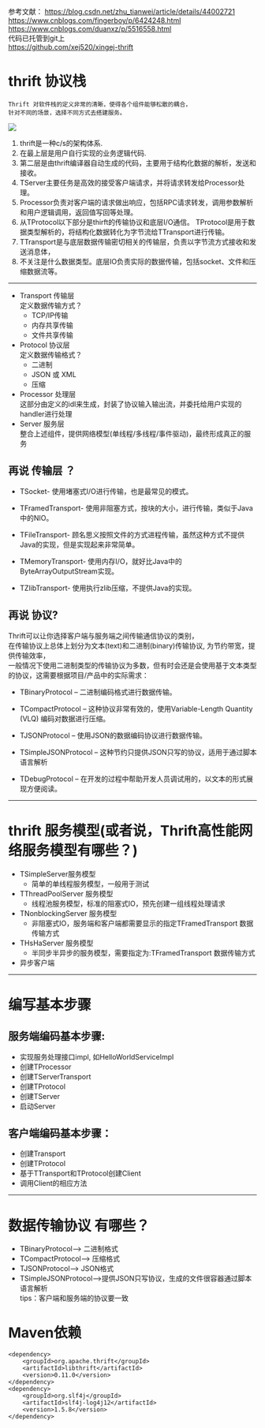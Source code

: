 参考文献：
    https://blog.csdn.net/zhu_tianwei/article/details/44002721  
    https://www.cnblogs.com/fingerboy/p/6424248.html  
    https://www.cnblogs.com/duanxz/p/5516558.html  
代码已托管到git上  
    https://github.com/xej520/xingej-thrift  
    
# thrift 协议栈  
    Thrift 对软件栈的定义非常的清晰，使得各个组件能够松散的耦合，
    针对不同的场景，选择不同方式去搭建服务。  
![](https://note.youdao.com/yws/public/resource/9c8584c6ec980aee585665c38a65bf9d/xmlnote/F70A9EFF42634560A12152AD347B90B5/20068)
1. thrift是一种c/s的架构体系.  
2. 在最上层是用户自行实现的业务逻辑代码.  
3. 第二层是由thrift编译器自动生成的代码，主要用于结构化数据的解析，发送和接收。  
4. TServer主要任务是高效的接受客户端请求，并将请求转发给Processor处理。  
5. Processor负责对客户端的请求做出响应，包括RPC请求转发，调用参数解析和用户逻辑调用，返回值写回等处理。  
6. 从TProtocol以下部分是thirft的传输协议和底层I/O通信。
   TProtocol是用于数据类型解析的，将结构化数据转化为字节流给TTransport进行传输。  
7. TTransport是与底层数据传输密切相关的传输层，负责以字节流方式接收和发送消息体，  
8. 不关注是什么数据类型。底层IO负责实际的数据传输，包括socket、文件和压缩数据流等。  
***  

- Transport  传输层  
    定义数据传输方式？
    - TCP/IP传输  
    - 内存共享传输 
    - 文件共享传输  
- Protocol   协议层  
    定义数据传输格式？  
    - 二进制  
    - JSON 或  XML
    - 压缩  
- Processor   处理层  
    这部分由定义的idl来生成，封装了协议输入输出流，并委托给用户实现的handler进行处理  
- Server   服务层  
    整合上述组件，提供网络模型(单线程/多线程/事件驱动)，最终形成真正的服务    
## 再说 传输层  ？  
  * TSocket- 使用堵塞式I/O进行传输，也是最常见的模式。
  * TFramedTransport- 使用非阻塞方式，按块的大小，进行传输，类似于Java中的NIO。
  * TFileTransport- 顾名思义按照文件的方式进程传输，虽然这种方式不提供Java的实现，但是实现起来非常简单。
  * TMemoryTransport- 使用内存I/O，就好比Java中的ByteArrayOutputStream实现。

  * TZlibTransport- 使用执行zlib压缩，不提供Java的实现。

## 再说 协议?  
  Thrift可以让你选择客户端与服务端之间传输通信协议的类别，  
  在传输协议上总体上划分为文本(text)和二进制(binary)传输协议, 为节约带宽，提供传输效率，  
  一般情况下使用二进制类型的传输协议为多数，但有时会还是会使用基于文本类型的协议，这需要根据项目/产品中的实际需求：
  * TBinaryProtocol – 二进制编码格式进行数据传输。  
  
  * TCompactProtocol – 这种协议非常有效的，使用Variable-Length Quantity (VLQ) 编码对数据进行压缩。
  * TJSONProtocol – 使用JSON的数据编码协议进行数据传输。
  * TSimpleJSONProtocol – 这种节约只提供JSON只写的协议，适用于通过脚本语言解析
  * TDebugProtocol – 在开发的过程中帮助开发人员调试用的，以文本的形式展现方便阅读。

*** 


# thrift 服务模型(或者说，Thrift高性能网络服务模型有哪些？)
- TSimpleServer服务模型  
  - 简单的单线程服务模型，一般用于测试   
- TThreadPoolServer 服务模型  
  -  线程池服务模型，标准的阻塞式IO，预先创建一组线程处理请求
- TNonblockingServer 服务模型  
  - 非阻塞式IO，服务端和客户端都需要显示的指定TFramedTransport 数据传输方式
- THsHaServer 服务模型  
  - 半同步半异步的服务模型，需要指定为:TFramedTransport 数据传输方式  
- 异步客户端  
***  

# 编写基本步骤  
## 服务端编码基本步骤:  
- 实现服务处理接口impl, 如HelloWorldServiceImpl
- 创建TProcessor 
- 创建TServerTransport  
- 创建TProtocol
- 创建TServer  
- 启动Server  
 
## 客户端编码基本步骤：  
- 创建Transport  
- 创建TProtocol  
- 基于TTransport和TProtocol创建Client
- 调用Client的相应方法  
***  
# 数据传输协议 有哪些？  
- TBinaryProtocol--> 二进制格式  
- TCompactProtocol--> 压缩格式  
- TJSONProtocol--> JSON格式 
- TSimpleJSONProtocol-->提供JSON只写协议，生成的文件很容器通过脚本语言解析  
tips：客户端和服务端的协议要一致
# Maven依赖  
```$xslt
<dependency>
    <groupId>org.apache.thrift</groupId>
    <artifactId>libthrift</artifactId>
    <version>0.11.0</version>
</dependency>
<dependency>
    <groupId>org.slf4j</groupId>
    <artifactId>slf4j-log4j12</artifactId>
    <version>1.5.8</version>
</dependency>
```  
&nbsp;  
&nbsp;  
&nbsp;  
&nbsp;  
&nbsp;  
&nbsp;  
&nbsp;  
&nbsp;  
&nbsp;  
&nbsp;  

